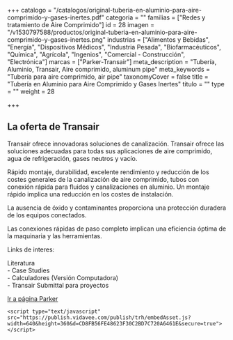 +++
catalogo = "/catalogos/original-tuberia-en-aluminio-para-aire-comprimido-y-gases-inertes.pdf"
categoria = ""
familias = ["Redes y tratamiento de Aire Comprimido"]
id = 28
imagen = "/v1530797588/productos/original-tuberia-en-aluminio-para-aire-comprimido-y-gases-inertes.png"
industrias = ["Alimentos y Bebidas", "Energía", "Dispositivos Médicos", "Industria Pesada", "Biofarmacéuticos", "Química", "Agrícola", "Ingenios", "Comercial - Construcción", "Electrónica"]
marcas = ["Parker-Transair"]
meta_description = "Tubería, Aluminio, Transair, Aire comprimido, aluminum pipe"
meta_keywords = "Tubería para aire comprimido, air pipe"
taxonomyCover = false
title = "Tubería en Aluminio para Aire Comprimido y Gases Inertes"
titulo = ""
type = ""
weight = 28

+++
## La oferta de Transair

Transair ofrece innovadoras soluciones de canalización. Transair ofrece las soluciones adecuadas para todas sus aplicaciones de aire comprimido, agua de refrigeración, gases neutros y vacío.

Rápido montaje, durabilidad, excelente rendimiento y reducción de los costes generales de la canalización de aire comprimido, tubos con conexión rápida para fluidos y canalizaciones en aluminio. Un montaje rápido implica una reducción en los costes de instalación.

La ausencia de óxido y contaminantes proporciona una protección duradera de los equipos conectados.

Las conexiones rápidas de paso completo implican una eficiencia óptima de la maquinaria y las herramientas.

Links de interes:

Literatura  
\- Case Studies  
\- Calculadores (Versión Computadora)  
\- Transair Submittal para proyectos

[Ir a página Parker](http://promo.parker.com/promotionsite/transair/us/en/video-library "Parker")

<script type="text/javascript" src="[https://publish.vidavee.com/publish/trh/embedAsset.js?width=640&height=360&d=CD8FB56FE48623F30C2BD7C720A6461E&secure=true](https://publish.vidavee.com/publish/trh/embedAsset.js?width=640&height=360&d=CD8FB56FE48623F30C2BD7C720A6461E&secure=true "https://publish.vidavee.com/publish/trh/embedAsset.js?width=640&height=360&d=CD8FB56FE48623F30C2BD7C720A6461E&secure=true")"></script>

    <script type="text/javascript" src="https://publish.vidavee.com/publish/trh/embedAsset.js?width=640&height=360&d=CD8FB56FE48623F30C2BD7C720A6461E&secure=true"></script>